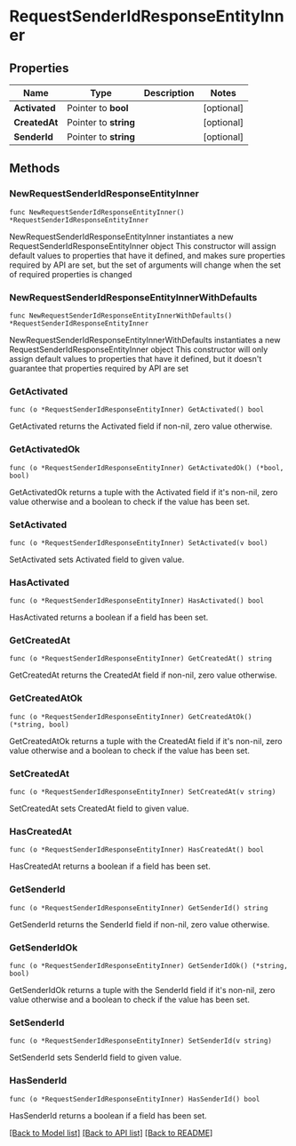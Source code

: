 # RequestSenderIdResponseEntityInner

## Properties

Name | Type | Description | Notes
------------ | ------------- | ------------- | -------------
**Activated** | Pointer to **bool** |  | [optional] 
**CreatedAt** | Pointer to **string** |  | [optional] 
**SenderId** | Pointer to **string** |  | [optional] 

## Methods

### NewRequestSenderIdResponseEntityInner

`func NewRequestSenderIdResponseEntityInner() *RequestSenderIdResponseEntityInner`

NewRequestSenderIdResponseEntityInner instantiates a new RequestSenderIdResponseEntityInner object
This constructor will assign default values to properties that have it defined,
and makes sure properties required by API are set, but the set of arguments
will change when the set of required properties is changed

### NewRequestSenderIdResponseEntityInnerWithDefaults

`func NewRequestSenderIdResponseEntityInnerWithDefaults() *RequestSenderIdResponseEntityInner`

NewRequestSenderIdResponseEntityInnerWithDefaults instantiates a new RequestSenderIdResponseEntityInner object
This constructor will only assign default values to properties that have it defined,
but it doesn't guarantee that properties required by API are set

### GetActivated

`func (o *RequestSenderIdResponseEntityInner) GetActivated() bool`

GetActivated returns the Activated field if non-nil, zero value otherwise.

### GetActivatedOk

`func (o *RequestSenderIdResponseEntityInner) GetActivatedOk() (*bool, bool)`

GetActivatedOk returns a tuple with the Activated field if it's non-nil, zero value otherwise
and a boolean to check if the value has been set.

### SetActivated

`func (o *RequestSenderIdResponseEntityInner) SetActivated(v bool)`

SetActivated sets Activated field to given value.

### HasActivated

`func (o *RequestSenderIdResponseEntityInner) HasActivated() bool`

HasActivated returns a boolean if a field has been set.

### GetCreatedAt

`func (o *RequestSenderIdResponseEntityInner) GetCreatedAt() string`

GetCreatedAt returns the CreatedAt field if non-nil, zero value otherwise.

### GetCreatedAtOk

`func (o *RequestSenderIdResponseEntityInner) GetCreatedAtOk() (*string, bool)`

GetCreatedAtOk returns a tuple with the CreatedAt field if it's non-nil, zero value otherwise
and a boolean to check if the value has been set.

### SetCreatedAt

`func (o *RequestSenderIdResponseEntityInner) SetCreatedAt(v string)`

SetCreatedAt sets CreatedAt field to given value.

### HasCreatedAt

`func (o *RequestSenderIdResponseEntityInner) HasCreatedAt() bool`

HasCreatedAt returns a boolean if a field has been set.

### GetSenderId

`func (o *RequestSenderIdResponseEntityInner) GetSenderId() string`

GetSenderId returns the SenderId field if non-nil, zero value otherwise.

### GetSenderIdOk

`func (o *RequestSenderIdResponseEntityInner) GetSenderIdOk() (*string, bool)`

GetSenderIdOk returns a tuple with the SenderId field if it's non-nil, zero value otherwise
and a boolean to check if the value has been set.

### SetSenderId

`func (o *RequestSenderIdResponseEntityInner) SetSenderId(v string)`

SetSenderId sets SenderId field to given value.

### HasSenderId

`func (o *RequestSenderIdResponseEntityInner) HasSenderId() bool`

HasSenderId returns a boolean if a field has been set.


[[Back to Model list]](../README.md#documentation-for-models) [[Back to API list]](../README.md#documentation-for-api-endpoints) [[Back to README]](../README.md)


